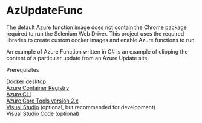 # AzUpdateFunc

The default Azure function image does not contain the Chrome package required to run the Selenium Web Driver. This project uses the required libraries to create custom docker images and enable Azure functions to run.

An example of Azure Function written in C# is an example of clipping the content of a particular update from an Azure Update site.

Prerequisites

[Docker desktop](https://docs.docker.com/get-docker)  
[Azure Container Registry](https://docs.microsoft.com/nl-nl/azure/container-registry/container-registry-get-started-portal)  
[Azure CLI](https://docs.microsoft.com/en-us/cli/azure/install-azure-cli?view=azure-cli-latest)  
[Azure Core Tools version 2.x](https://docs.microsoft.com/en-us/azure/azure-functions/functions-run-local?tabs=windows%2Ccsharp%2Cbash#v2)  
[Visual Studio](https://visualstudio.microsoft.com/ko/downloads/) (optional, but recommended for development)  
[Visual Studio Code](https://code.visualstudio.com/) (optional)  
